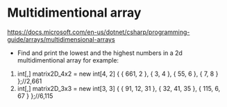 # Multidimentional array 
https://docs.microsoft.com/en-us/dotnet/csharp/programming-guide/arrays/multidimensional-arrays

* Find and print the lowest and the highest numbers in a 2d multidimentional array for example:
1. int[,] matrix2D_4x2 = new int[4, 2] { { 661, 2 }, { 3, 4 }, { 55, 6 }, { 7, 8 } };//2,661
2. int[,] matrix2D_3x3 = new int[3, 3] { { 91, 12, 31 }, { 32, 41, 35 }, { 115, 6, 67 } };//6,115